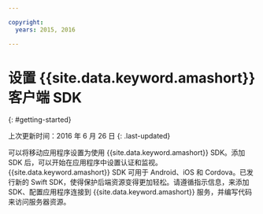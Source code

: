 ```yaml
---

copyright:
  years: 2015, 2016

---
```


# 设置 {{site.data.keyword.amashort}} 客户端 SDK
{: #getting-started}

上次更新时间：2016 年 6 月 26 日
{: .last-updated}

可以将移动应用程序设置为使用 {{site.data.keyword.amashort}} SDK。添加 SDK 后，可以开始在应用程序中设置认证和监视。{{site.data.keyword.amashort}} SDK 可用于 Android、iOS 和 Cordova。已发行新的 Swift SDK，使得保护后端资源变得更加轻松。请遵循指示信息，来添加 SDK、配置应用程序连接到 {{site.data.keyword.amashort}} 服务，并编写代码来访问服务器资源。
